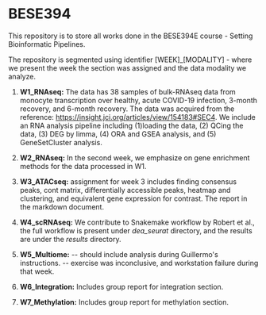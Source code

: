# BESE394
This repository is to store all works done in the BESE394E course - Setting Bioinformatic Pipelines.

The repository is segmented using identifier [WEEK]_[MODALITY] - where we present the week the section was assigned and the data modality we analyze.

1. **W1_RNAseq:** The data has 38 samples of bulk-RNAseq data from monocyte transcription over healthy, acute COVID-19 infection, 3-month recovery, and 6-month recovery. The data was acquired from the reference: https://insight.jci.org/articles/view/154183#SEC4. We include an RNA analysis pipeline including (1)loading the data, (2) QCing the data, (3) DEG by limma, (4) ORA and GSEA analysis, and (5) GeneSetCluster analysis.

2. **W2_RNAseq:** In the second week, we emphasize on gene enrichment methods for the data processed in W1. 

3. **W3_ATACseq:** assignment for week 3 includes finding consensus peaks, cont matrix, differentially accessible peaks, heatmap and clustering, and equivalent gene expression for contrast. The report in the markdown document.

4. **W4_scRNAseq:** We contribute to Snakemake workflow by Robert et al., the full workflow is present under *dea_seurat* directory, and the results are under the *results* directory.

5. **W5_Multiome:** -- should include analysis during Guillermo's instructions. -- exercise was inconclusive, and workstation failure during that week.

6. **W6_Integration:** Includes group report for integration section.

7. **W7_Methylation:** Includes group report for methylation section.
